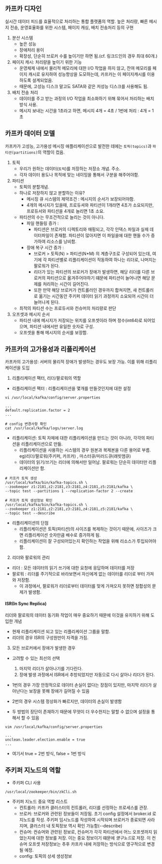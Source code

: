 카프카 디자인
---
실시간 데이터 피드를 효율적으로 처리하는 통합 플랫폼의 역할. 
높은 처리량, 빠른 메시지 전송, 운영효율화를 위한 시스템, 페이지 캐싱, 배치 전송처리 등의 구현

1. 분산 시스템
    - 높은 성능
    - 장애처리 용이
    - 확장성, 단순히 브로커 수를 높이기만 하면 됨.(cf. 링크드인의 경우 최대 60개.) 
2. 페이지 캐시: 처리량을 높이기 위한 기능
    - 운영체제 내에서 물리적 메모리에 대한 I/O 작업을 하지 않고, 잔여 메모리를 페이지 캐시로 유지하여 성능향상을 도모하는데, 카프카는 이 페이지캐시를 이용하도록 설계되었음.
    - 때문에, 고성능 디스크 말고도 SATA와 같은 저성능 디스크를 사용해도 됨.
3. 배치 전송 처리
    - 데이터를 주고 받는 과정의 I/O 작업을 최소화하기 위해 묶어서 처리하는 배치방식 사용.
    - 메시지 보내는 시간을 1초라고 하면, 메시지 4개 = 4초 / 1번에 처리 : 4개 = 1초

카프카 데이터 모델
---
카프카가 고성능, 고가용성 메시징 애플리케이션으로 발전한 데에는 `토픽(topics)`과 `파티션(partitions)`의 역할이 컸음.

1. 토픽 
    - 우리가 원하는 데이터(`토픽`)를 저장하는 저장소 개념. 주소.  
    - 각자 데이터 용도나 목적에 맞는 네이밍을 통해서 구분을 해주어야함.
2. 파티션
    - 토픽의 분할개념. 
    - 하나로 저장하지 않고 분할하는 이유?
        - 메시징 큐 시스템의 제약조건 : 메시지의 순서가 보장되어야함.
        - 4개의 메시지가 있을때, 프로듀셔와 파티션이 1개라면 4초가 소요되지만, 프로듀서와 파티션을 4개로 늘리면 1초 소요.
    - 파티션의 수는 무조건적으로 늘리는 것이 아니다.
        - 파일 핸들링 증가 :
            - 파티션은 브로커의 디렉토리와 매핑되고, 각각 인덱스 파일과 실제 데이터파일이 존재함. 파티션이 많아지면 이 파일을에 대한 핸들 수가 증가하여 리소스를 낭비함.
        - 장애 복구 시간 증가 :
            - 브로커 > 토픽(N) > 파티션(N*M) 의 계층구조로 구성되어 있는데, 여기에 각 파티션별로 리플리케이션이 작동하여 하나는 리더로, 나머지는 팔로워가 된다.
            - 리더가 있는 파티션의 브로커가 장애가 발생하면, 해당 리더를 다른 브로커의 파티션으로 옮겨주어야하기 떄문에 파티션이 늘어나면 해당 문제를 처리하는 시간이 길어진다.
            - 또한 만약 해당 브로커가 컨트롤러인 경우까지 합쳐지면, 새 컨트롤러로 옮기는 시간동안 주키퍼 데이터 읽기 과정까지 소요되어 시간이 더 늘어나게 된다.
    - 최적의 파티션 수는 프로듀서와 컨슈머의 처리량로 판단
3. 오프셋과 메시지 순서
    - 파티션 내에 메시지가 저장되는 위치를 오프셋이라 하며 정수(int64)로 되어있으며, 파티션 내에서만 유일한 숫자로 구성.
    - 오프셋을 통해 메시지의 순서를 보장함.
    
카프카의 고가용성과 리플리케이션 
---
카프카의 고가용성: 서버의 물리적 장애가 발생하는 경우도 보장 가능. 이를 위해 리플리케이션을 도입

1. 리플리케이션 팩터, 리더/팔로워의 역할
- 리플리케이션 팩터 : 리플리케이션을 몇개를 만들것인지에 대한 설정

```shell script
vi /usr/local/kafka/config/server.properties 
```
```shell script
...
default.replication.factor = 2
...
```

```shell script
# config 변경사항 확인
cat /usr/local/kafka/logs/server.log
```

- 리플리케이션: 토픽 자체에 대한 리플리케이션을 만드는 것이 아니라, 각각의 파티션을 리플리케이션으로 만듦.
    - 리플리케이션을 사용하는 시스템의 경우 원본과 복제본을 다른 용어로 부름. eg)리더/팔로워(주키퍼, 카프카) , 마스터큐/미러드큐(래빗앰큐)
    - 데이터의 읽기/쓰기는 리더에 의해서만 일어남. 팔로워는 단순히 데이터만 리플리케이션만 함.
        
```shell script
# 카프카 토픽 생성
/usr/local/kafka/bin/kafka-topics.sh \
--zookeeper z1:2181,z2:2181,z3:2181,z4:2181,z5:2181/kafka \
--topic test --partitions 1 --replication-factor 2 --create
```

```shell script
# 카프카 토픽 생성정보 확인
/usr/local/kafka/bin/kafka-topics.sh \
--zookeeper z1:2181,z2:2181,z3:2181,z4:2181,z5:2181/kafka \
--topic test --describe
```

- 리플리케이션의 단점
    - 리플리케이션은 토픽(파티션)의 사이즈를 복제하는 것이기 때문에, 사이즈가 크면 리플리케이션 숫자만큼 배수로 증가하게 됨.
    - 리플리케이션이 잘 구성되어있는지 확인하는 작업을 위해 리소스가 투입되어야함.
    
2. 리더와 팔로워의 관리
- 리더 : 모든 데이터의 읽기 쓰기에 대한 요청에 응답하며 데이터를 저장
- 팔로워 : 리더를 주기적으로 바라보면서 자신에게 없는 데이터를 리더로 부터 가져와 저장함.
    - 이 과정에서, 팔로워가 리더로부터 데이터를 맞게 가져오지 못하면 정합성의 문제가 발생함.

#### ISR(In Sync Replica)
리더와 팔로워의 데이터 동기화 작업이 매우 중요하기 때문에 이것을 유지하기 위해 도입한 개념
- 현재 리플리케이션 되고 있는 리플리케이션 그룹을 말함.
- 리더의 경우 ISR의 구성원만이 자격을 가짐.

3. 모든 브로커에서 장애가 발생한 경우
- 고려할 수 있는 최선의 선택
    1. 마지막 리더가 살아나기를 기다린다.
    2. 장애 발생 과정에서 ISR에서 추방되었지만 자동으로 다시 살아나 리더가 된다.
    
- 1번의 경우 가장 안정적으로 데이터 손실이 없다는 장점이 있지만, 마지막 리더가 살아난다는 보장을 못해 장애가 길어질 수 있음
- 2번의 경우 시스템 정상화가 빠르지만, 데이터의 손실이 발생함
- 두 방법의 장단이 존재하기 때문에 무엇이 더 우수한지는 말할 수 없으며 설정을 통해서 할 수 있음
```shell script
vim /usr/local/kafka/config/server.properties
```

```shell script
...
unclean.leader.election.enable = true
...
```
- 여기서 true = 2번 방식, false = 1번 방식

주키퍼 지노드의 역할 
---
- 주키퍼 CLI 사용
```shell script
/usr/local/zookeeper/bin/zkCli.sh
```    

- 주키퍼 지노드 중요 역할 리스트
    - 컨트롤러: 카프카 클러스터의 컨트롤러, 리더를 선정하는 프로세스를 관장.  
    - 브로커: 브로커와 관련된 정보들이 저장됨. 초기 config 설정에서 broker.id 로 지노드를 작성. 주키퍼 임시노드를 작성하여 시작되며 브로커가 종료되면 사라지며, 클러스터 내 토픽정보 역시 확인 가능함(--describe)
    - 컨슈머: 컨슈머와 관련된 정보로, 컨슈머가 각각 파티션에서 어느 오프셋까지 읽었는지에 대한 정보를 저장. 이는 중요 정보이기 떄문에 *영구노드*로 저장. 이 컨슈머 오프셋 저장정보는 추후 카프카 내에 저장하는 방식으로 영구적으로 변경될 예정.
    - config: 토픽의 상세 생성정보 
  






 